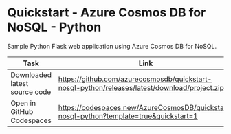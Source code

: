 # Quickstart - Azure Cosmos DB for NoSQL - Python

Sample Python Flask web application using Azure Cosmos DB for NoSQL.

| Task | Link |
| --- | --- |
| Downloaded latest source code | <https://github.com/azurecosmosdb/quickstart-nosql-python/releases/latest/download/project.zip> |
| Open in GitHub Codespaces | <https://codespaces.new/AzureCosmosDB/quickstart-nosql-python?template=true&quickstart=1> |
